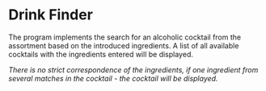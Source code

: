 # Drink Finder

The program implements the search for an alcoholic cocktail from the assortment based on the introduced ingredients.
A list of all available cocktails with the ingredients entered will be displayed.

*There is no strict correspondence of the ingredients, if one ingredient from several matches in the cocktail - the cocktail will be displayed.*
